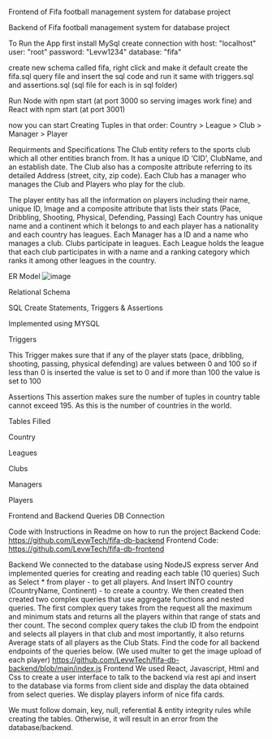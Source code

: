 Frontend of Fifa football management system for database project

Backend of Fifa football management system for database project

To Run the App first install MySql create connection with host: "localhost" user: "root" password: "Levw1234" database: "fifa"

create new schema called fifa, right click and make it default create the fifa.sql query file and insert the sql code and run it same with triggers.sql and assertions.sql (sql file for each is in sql folder)

Run Node with npm start (at port 3000 so serving images work fine) and React with npm start (at port 3001)

now you can start Creating Tuples in that order: Country > League > Club > Manager > Player


Requirments and Specifications
The Club entity refers to the sports club which all other entities branch from. It has a unique ID ‘CID’, ClubName, and an establish date. The Club also has a composite attribute referring to its detailed Address (street, city, zip code). Each Club has a manager who manages the Club and Players who play for the club.

The player entity has all the information on players including their name, unique ID, Image and a   composite attribute that lists their stats (Pace, Dribbling, Shooting, Physical, Defending, Passing)
Each Country has unique name and a  continent which it belongs to and each player has a nationality and each country has leagues.
Each Manager has a ID and a name who manages a club. Clubs participate in leagues.
Each League holds the league that each club participates in with a name and a ranking category which ranks it among other leagues in the country.








ER Model
![image](https://user-images.githubusercontent.com/69399787/166915517-86e08244-b860-400f-9a99-b56242229717.png)










Relational Schema















SQL Create Statements, Triggers & Assertions

Implemented using MYSQL


 

















Triggers

This Trigger makes sure that if any of the player stats (pace, dribbling, shooting, passing, physical defending) are values between 0 and 100 so if less than 0 is inserted the value is set to 0 and if more than 100 the value is set to 100

 

Assertions
This assertion makes sure the number of tuples in country table cannot exceed 195. As this is the number of countries in the world.






Tables Filled

Country
  

Leagues
 

Clubs
 

Managers
 

Players











Frontend and Backend Queries DB Connection

Code with Instructions in Readme on how to run the project
Backend Code: https://github.com/LevwTech/fifa-db-backend
Frontend Code: https://github.com/LevwTech/fifa-db-frontend

Backend
We connected to the database using NodeJS express server
And implemented queries for creating and reading each table (10 queries)
Such as 
Select * from player - to get all players.
And 
Insert INTO country (CountryName, Continent) - to create a country.
We then created then created two complex queries that use aggregate functions and nested queries.
The first complex query takes from the request all the maximum and minimum stats and returns all the players within that range of stats and ther count.
The second complex query takes the club ID from the endpoint and selects all players in that club and most importantly, it also returns Average stats of all players as the Club Stats.
Find the code for all backend endpoints of the queries below. (We used multer to get the image upload of each player)
https://github.com/LevwTech/fifa-db-backend/blob/main/index.js
Frontend
We used React, Javascript, Html and Css to create a user interface to talk to the backend via rest api and insert to the database via forms from client side and display the data obtained from select queries. We display players inform of nice fifa cards.

 
 
We must follow domain, key, null, referential & entity integrity rules while creating the tables. Otherwise, it will result in an error from the database/backend.















